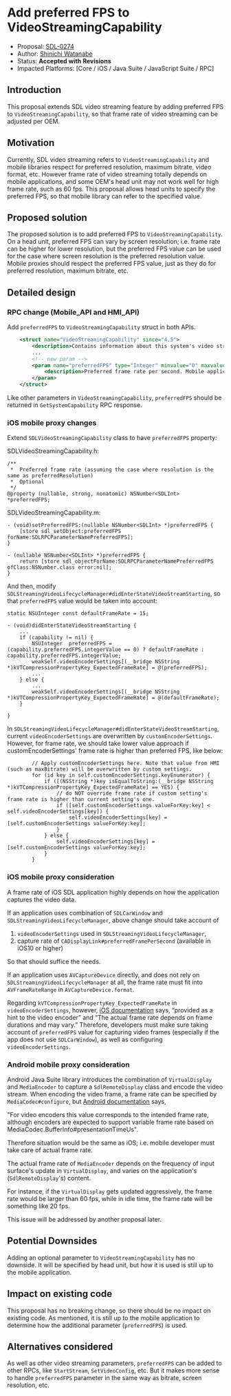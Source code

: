 # Add preferred FPS to VideoStreamingCapability

* Proposal: [SDL-0274](0274-add-preferred-FPS.md)
* Author: [Shinichi Watanabe](https://github.com/shiniwat)
* Status: **Accepted with Revisions**
* Impacted Platforms: [Core / iOS / Java Suite / JavaScript Suite / RPC]

## Introduction

This proposal extends SDL video streaming feature by adding preferred FPS to `VideoStreamingCapability`, so that frame rate of video streaming can be adjusted per OEM.

## Motivation

Currently, SDL video streaming refers to `VideoStreamingCapability` and mobile libraries respect for preferred resolution, maximum bitrate, video format, etc.
However frame rate of video streaming totally depends on mobile applications, and some OEM's head unit may not work well for high frame rate, such as 60 fps.
This proposal allows head units to specify the preferred FPS, so that mobile library can refer to the specified value. 

## Proposed solution

The proposed solution is to add preferred FPS to `VideoStreamingCapability`. On a head unit, preferred FPS can vary by screen resolution; i.e. frame rate can be higher for lower resolution, but the preferred FPS value can be used for the case where screen resolution is the preferred resolution value.
Mobile proxies should respect the preferred FPS value, just as they do for preferred resolution, maximum bitrate, etc.

## Detailed design

### RPC change (Mobile_API and HMI_API)

Add `preferredFPS` to `VideoStreamingCapability` struct in both APIs.

```xml
    <struct name="VideoStreamingCapability" since="4.5">
        <description>Contains information about this system's video streaming capabilities.</description>
        ...
        <!-- new param -->
        <param name="preferredFPS" type="Integer" minvalue="0" maxvalue="2147483647" mandatory="false">
            <description>Preferred frame rate per second. Mobile application should take this value into account for capturing and encoding video frame, but mobile application should also take care of the case where mobile device's hardware performance is constrained. It is up to mobile application to determine the actual frame rate.</description>
        </param>
    </struct>
```

Like other parameters in `VideoStreamingCapability`, `preferredFPS` should be returned in `GetSystemCapability` RPC response.

### iOS mobile proxy changes

Extend `SDLVideoStreamingCapability` class to have `preferredFPS` property:

SDLVideoStreamingCapability.h:

```objc
/**
 *  Preferred frame rate (assuming the case where resolution is the same as preferredResolution)
 *  Optional
 */
@property (nullable, strong, nonatomic) NSNumber<SDLInt> *preferredFPS;

```

SDLVideoStreamingCapability.m:
```objc
- (void)setPreferredFPS:(nullable NSNumber<SDLInt> *)preferredFPS {
    [store sdl_setObject:preferredFPS forName:SDLRPCParameterNamePreferredFPS];
}

- (nullable NSNumber<SDLInt> *)preferredFPS {
    return [store sdl_objectForName:SDLRPCParameterNamePreferredFPS ofClass:NSNumber.class error:nil];
}
```

And then, modify `SDLStreamingVideoLifecycleManager#didEnterStateVideoStreamStarting`, so that `preferredFPS` value would be taken into account:
```objc
static NSUInteger const defaultFrameRate = 15;

- (void)didEnterStateVideoStreamStarting {
    ...
    if (capability != nil) {
        NSUInteger  preferredFPS = (capability.preferredFPS.integerValue == 0) ? defaultFrameRate : capability.preferredFPS.integerValue;
        weakSelf.videoEncoderSettings[(__bridge NSString *)kVTCompressionPropertyKey_ExpectedFrameRate] = @(preferredFPS);
        ...
    } else {
        ...
        weakSelf.videoEncoderSettings[(__bridge NSString *)kVTCompressionPropertyKey_ExpectedFrameRate] = @(defaultFrameRate);
    }

}
```

In `SDLStreamingVideoLifecycleManager#didEnterStateVideoStreamStarting`, current `videoEncoderSettings` are overwritten by `customEncoderSettings`.
However, for frame rate, we should take lower value approach if customEncoderSettings' frame rate is higher than preferred FPS, like below:
```objc
        // Apply customEncoderSettings here. Note that value from HMI (such as maxBitrate) will be overwritten by custom settings.
        for (id key in self.customEncoderSettings.keyEnumerator) {
            if ([(NSString *)key isEqualToString:(__bridge NSString *)kVTCompressionPropertyKey_ExpectedFrameRate] == YES) {
                // do NOT override frame rate if custom setting's frame rate is higher than current setting's one.
                if ([self.customEncoderSettings valueForKey:key] < self.videoEncoderSettings[key]) {
                    self.videoEncoderSettings[key] = [self.customEncoderSettings valueForKey:key];
                }
            } else {
                self.videoEncoderSettings[key] = [self.customEncoderSettings valueForKey:key];
            }
        }
```

### iOS mobile proxy consideration

A frame rate of iOS SDL application highly depends on how the application captures the video data.

If an application uses combination of `SDLCarWindow` and `SDLStreamingVideoLifecycleManager`, above change should take account of
1) `videoEncoderSettings` used in `SDLStreamingVideoLifecycleManager`,
2) capture rate of `CADisplayLink#preferredFramePerSecond` (available in iOS10 or higher)

So that should suffice the needs.

If an application uses `AVCaptureDevice` directly, and does not rely on `SDLStreamingVideoLifecycleManager` at all, the frame rate must fit into `AVFrameRateRange` in `AVCaptureDevice.format`.

Regarding `kVTCompressionPropertyKey_ExpectedFrameRate` in `videoEncoderSettings`, however, [iOS documentation](https://developer.apple.com/documentation/videotoolbox/kvtcompressionpropertykey_expectedframerate) says, “provided as a hint to the video encoder” and “The actual frame rate depends on frame durations and may vary.”
Therefore, developers must make sure taking account of `preferredFPS` value for capturing video frames (especially if the app does not use `SDLCarWindow`), as well as configuring `videoEncoderSettings`.

### Android mobile proxy consideration

Android Java Suite library introduces the combination of `VirtualDisplay` and `MediaEncoder` to capture a `SdlRemoteDisplay` class and encode the video stream.
When encoding the video frame, a frame rate can be specified by `MediaCodec#configure`, but [Android documentation](https://developer.android.com/reference/android/media/MediaFormat.html#KEY_FRAME_RATE) says,

"For video encoders this value corresponds to the intended frame rate, although encoders are expected to support variable frame rate based on MediaCodec.BufferInfo#presentationTimeUs".

Therefore situation would be the same as iOS; i.e. mobile developer must take care of actual frame rate.

The actual frame rate of `MediaEncoder` depends on the frequency of input surface's update in `VirtualDisplay`, and varies on the application's (`SdlRemoteDisplay`'s) content.

For instance, if the `VirtualDisplay` gets updated aggressively, the frame rate would be larger than 60 fps, while in idle time, the frame rate will be something like 20 fps.

This issue will be addressed by another proposal later.

## Potential Downsides

Adding an optional parameter to `VideoStreamingCapability` has no downside. It will be specified by head unit, but how it is used is still up to the mobile application.

## Impact on existing code

This proposal has no breaking change, so there should be no impact on existing code. As mentioned, it is still up to the mobile application to determine how the additional parameter (`preferredFPS`) is used.

## Alternatives considered

As well as other video streaming parameters, `preferredFPS` can be added to other RPCs, like `StartStream`, `SetVideoConfig`, etc.
But it makes more sense to handle `preferredFPS` parameter in the same way as bitrate, screen resolution, etc.

